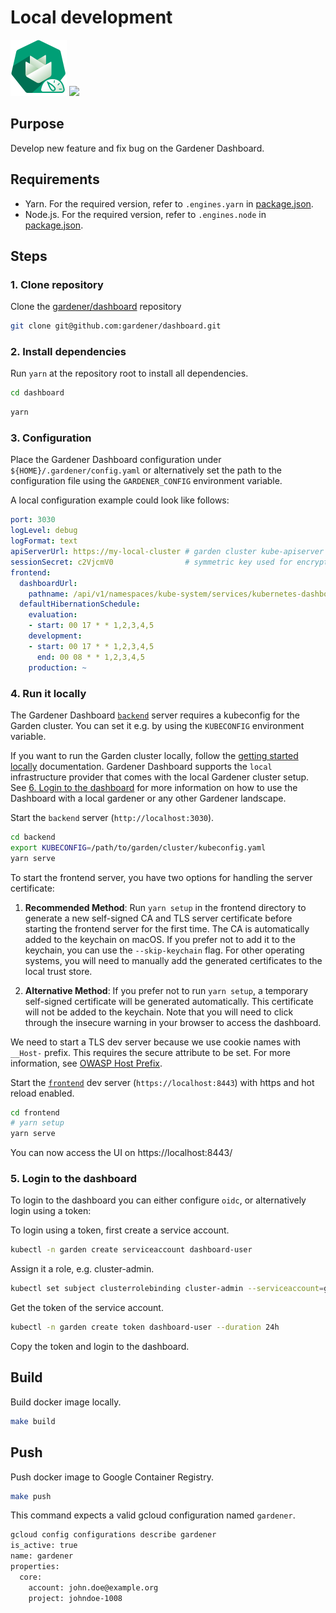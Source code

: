 # Local development

<p float="left">
<img width="90" src="https://raw.githubusercontent.com/gardener/dashboard/master/logo/logo_gardener_dashboard.png">
<img width="200" src="https://raw.githubusercontent.com/yarnpkg/assets/master/yarn-kitten-full.png">
</p>

## Purpose
Develop new feature and fix bug on the Gardener Dashboard.

## Requirements
- Yarn. For the required version, refer to `.engines.yarn` in [package.json](../../package.json).
- Node.js. For the required version, refer to `.engines.node` in [package.json](../../package.json).

## Steps

### 1. Clone repository
Clone the [gardener/dashboard](https://github.com/gardener/dashboard.git) repository
```sh
git clone git@github.com:gardener/dashboard.git
```

### 2. Install dependencies

Run `yarn` at the repository root to install all dependencies.
```sh
cd dashboard
```
```sh
yarn
```

### 3. Configuration
Place the Gardener Dashboard configuration under `${HOME}/.gardener/config.yaml` or alternatively set the path to the configuration file using the `GARDENER_CONFIG` environment variable.

A local configuration example could look like follows:

```yaml
port: 3030
logLevel: debug
logFormat: text
apiServerUrl: https://my-local-cluster # garden cluster kube-apiserver url - kubectl config view --minify -ojsonpath='{.clusters[].cluster.server}'
sessionSecret: c2VjcmV0                # symmetric key used for encryption
frontend:
  dashboardUrl:
    pathname: /api/v1/namespaces/kube-system/services/kubernetes-dashboard/proxy/
  defaultHibernationSchedule:
    evaluation:
    - start: 00 17 * * 1,2,3,4,5
    development:
    - start: 00 17 * * 1,2,3,4,5
      end: 00 08 * * 1,2,3,4,5
    production: ~
```

### 4. Run it locally
The Gardener Dashboard [`backend`](../../backend) server requires a kubeconfig for the Garden cluster. You can set it e.g. by using the `KUBECONFIG` environment variable.

If you want to run the Garden cluster locally, follow the [getting started locally](https://github.com/gardener/gardener/blob/master/docs/development/getting_started_locally.md) documentation.
Gardener Dashboard supports the `local` infrastructure provider that comes with the local Gardener cluster setup.
See [6. Login to the dashboard](#6-login-to-the-dashboard) for more information on how to use the Dashboard with a local gardener or any other Gardener landscape.

Start the `backend` server (`http://localhost:3030`).

```sh
cd backend
export KUBECONFIG=/path/to/garden/cluster/kubeconfig.yaml
yarn serve
```

To start the frontend server, you have two options for handling the server certificate:

1. **Recommended Method**: Run `yarn setup` in the frontend directory to generate a new self-signed CA and TLS server certificate before starting the frontend server for the first time. The CA is automatically added to the keychain on macOS. If you prefer not to add it to the keychain, you can use the `--skip-keychain` flag. For other operating systems, you will need to manually add the generated certificates to the local trust store.

2. **Alternative Method**: If you prefer not to run `yarn setup`, a temporary self-signed certificate will be generated automatically. This certificate will not be added to the keychain. Note that you will need to click through the insecure warning in your browser to access the dashboard.

We need to start a TLS dev server because we use cookie names with `__Host-` prefix. This requires the secure attribute to be set. For more information, see [OWASP Host Prefix](https://owasp.org/www-project-web-security-testing-guide/v41/4-Web_Application_Security_Testing/06-Session_Management_Testing/02-Testing_for_Cookies_Attributes#host-prefix).

Start the [`frontend`](../../frontend) dev server (`https://localhost:8443`) with https and hot reload enabled.

```sh
cd frontend
# yarn setup
yarn serve
```

You can now access the UI on https://localhost:8443/

### 5. Login to the dashboard
To login to the dashboard you can either configure `oidc`, or alternatively login using a token:

To login using a token, first create a service account.
```bash
kubectl -n garden create serviceaccount dashboard-user
```
Assign it a role, e.g. cluster-admin.
```bash
kubectl set subject clusterrolebinding cluster-admin --serviceaccount=garden:dashboard-user
```
Get the token of the service account.
```bash
kubectl -n garden create token dashboard-user --duration 24h
```
Copy the token and login to the dashboard.

## Build

Build docker image locally.

```sh
make build
```

## Push

Push docker image to Google Container Registry.

```sh
make push
```

This command expects a valid gcloud configuration named `gardener`.

```sh
gcloud config configurations describe gardener
is_active: true
name: gardener
properties:
  core:
    account: john.doe@example.org
    project: johndoe-1008
```
